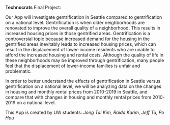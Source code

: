 **Technocrats** Final Project:

Our App will investigate gentrification in Seattle compared to gentrification on a national level. Gentrification is when older neighborhoods are renovated to improve the overall quality of a neighborhood. This results in increased housing prices in those gentrified areas. Gentrification is a controversial topic because increased demand for the housing in the gentrified areas inevitably leads to increased housing prices, which can result in the displacement of lower-income residents who are unable to afford the increased housing and rental costs. Although the quality of life in these neighborhoods may be improved through gentrification, many people feel that the displacement of lower-income families is unfair and problematic.

In order to better understand the effects of gentrification in Seattle versus gentrification on a national level, we will be analyzing data on the changes in housing and monthly rental prices from 2010-2019 in Seattle, and compare that with changes in housing and monthly rental prices from 2010-2019 on a national level.

This App is created by UW students:
_Jong Tai Kim, Raida Karim, Jeff Tu, Po Hou_
